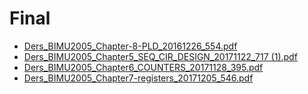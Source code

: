 # Final

<!--Index-->

- [Ders_BIMU2005_Chapter-8-PLD_20161226_554.pdf](https://github.com//yedhrab/IstanbulUniversity-CE/raw/master/2.%20S%C4%B1n%C4%B1f%201.%20D%C3%B6nem%20Notlar%C4%B1/Lojik%20Devre%20Tasar%C4%B1m%C4%B1/Ders%20%C4%B0%C3%A7eri%C4%9Fi/Final/Ders_BIMU2005_Chapter-8-PLD_20161226_554.pdf)
- [Ders_BIMU2005_Chapter5_SEQ_CIR_DESIGN_20171122_717 (1).pdf](https://github.com//yedhrab/IstanbulUniversity-CE/raw/master/2.%20S%C4%B1n%C4%B1f%201.%20D%C3%B6nem%20Notlar%C4%B1/Lojik%20Devre%20Tasar%C4%B1m%C4%B1/Ders%20%C4%B0%C3%A7eri%C4%9Fi/Final/Ders_BIMU2005_Chapter5_SEQ_CIR_DESIGN_20171122_717%20%281%29.pdf)
- [Ders_BIMU2005_Chapter6_COUNTERS_20171128_395.pdf](https://github.com//yedhrab/IstanbulUniversity-CE/raw/master/2.%20S%C4%B1n%C4%B1f%201.%20D%C3%B6nem%20Notlar%C4%B1/Lojik%20Devre%20Tasar%C4%B1m%C4%B1/Ders%20%C4%B0%C3%A7eri%C4%9Fi/Final/Ders_BIMU2005_Chapter6_COUNTERS_20171128_395.pdf)
- [Ders_BIMU2005_Chapter7-registers_20171205_546.pdf](https://github.com//yedhrab/IstanbulUniversity-CE/raw/master/2.%20S%C4%B1n%C4%B1f%201.%20D%C3%B6nem%20Notlar%C4%B1/Lojik%20Devre%20Tasar%C4%B1m%C4%B1/Ders%20%C4%B0%C3%A7eri%C4%9Fi/Final/Ders_BIMU2005_Chapter7-registers_20171205_546.pdf)

<!--Index-->
